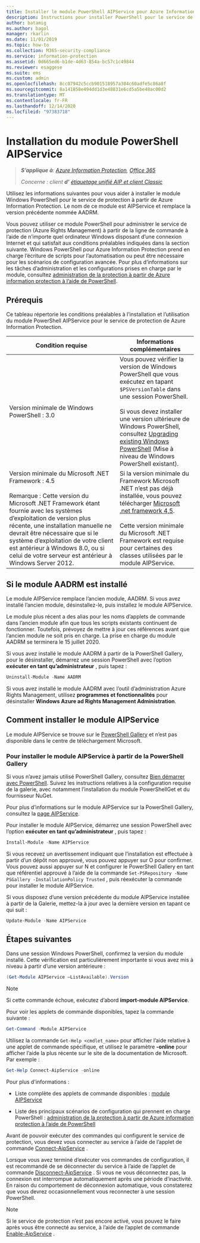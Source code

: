 ```yaml
---
title: Installer le module PowerShell AIPService pour Azure Information Protection
description: Instructions pour installer PowerShell pour le service de protection à partir de Azure Information Protection. Le nom de ce module est AIPService.
author: batamig
ms.author: bagol
manager: rkarlin
ms.date: 11/01/2019
ms.topic: how-to
ms.collection: M365-security-compliance
ms.service: information-protection
ms.assetid: 0d665ed6-b1de-4d63-854a-bc57c1c49844
ms.reviewer: esaggese
ms.suite: ems
ms.custom: admin
ms.openlocfilehash: 8cc07942c5ccb901518957a304c60adfe5c86a8f
ms.sourcegitcommit: 8a141858e494dd1d3e48831e6cd5a5be48ac00d2
ms.translationtype: MT
ms.contentlocale: fr-FR
ms.lasthandoff: 12/14/2020
ms.locfileid: "97383718"
---
```

# <a name="installing-the-aipservice-powershell-module"></a>Installation du module PowerShell AIPService

>***S’applique à**: [Azure Information Protection](https://azure.microsoft.com/pricing/details/information-protection), [Office 365](https://download.microsoft.com/download/E/C/F/ECF42E71-4EC0-48FF-AA00-577AC14D5B5C/Azure_Information_Protection_licensing_datasheet_EN-US.pdf)*
>
>*Concerne : client **d'** [étiquetage unifié AIP et client Classic](faqs.md#whats-the-difference-between-the-azure-information-protection-classic-and-unified-labeling-clients)*

Utilisez les informations suivantes pour vous aider à installer le module Windows PowerShell pour le service de protection à partir de Azure Information Protection. Le nom de ce module est AIPService et remplace la version précédente nommée AADRM.

Vous pouvez utiliser ce module PowerShell pour administrer le service de protection (Azure Rights Management) à partir de la ligne de commande à l’aide de n’importe quel ordinateur Windows disposant d’une connexion Internet et qui satisfait aux conditions préalables indiquées dans la section suivante. Windows PowerShell pour Azure Information Protection prend en charge l’écriture de scripts pour l’automatisation ou peut être nécessaire pour les scénarios de configuration avancée. Pour plus d’informations sur les tâches d’administration et les configurations prises en charge par le module, consultez [administration de la protection à partir de Azure information protection à l’aide de PowerShell](administer-powershell.md).

## <a name="prerequisites"></a>Prérequis

Ce tableau répertorie les conditions préalables à l’installation et l’utilisation du module PowerShell AIPService pour le service de protection de Azure Information Protection.

|Condition requise|Informations complémentaires|
|---------------|--------------------|
|Version minimale de Windows PowerShell : 3.0|Vous pouvez vérifier la version de Windows PowerShell que vous exécutez en tapant `$PSVersionTable` dans une session PowerShell. <br /><br /> Si vous devez installer une version ultérieure de Windows PowerShell, consultez [Upgrading existing Windows PowerShell](/powershell/scripting/setup/installing-windows-powershell#upgrading-existing-windows-powershell) (Mise à niveau de Windows PowerShell existant).|
|Version minimale du Microsoft .NET Framework : 4.5<br /><br />Remarque : Cette version du Microsoft .NET Framework étant fournie avec les systèmes d’exploitation de version plus récente, une installation manuelle ne devrait être nécessaire que si le système d’exploitation de votre client est antérieur à Windows 8.0, ou si celui de votre serveur est antérieur à Windows Server 2012.|Si la version minimale du Framework Microsoft .NET n’est pas déjà installée, vous pouvez télécharger [Microsoft .net framework 4,5](https://www.microsoft.com/download/details.aspx?id=30653).<br /><br />Cette version minimale du Microsoft .NET Framework est requise pour certaines des classes utilisées par le module AIPService.|

## <a name="if-you-have-the-aadrm-module-installed"></a>Si le module AADRM est installé

Le module AIPService remplace l’ancien module, AADRM. Si vous avez installé l’ancien module, désinstallez-le, puis installez le module AIPService.

Le module plus récent a des alias pour les noms d’applets de commande dans l’ancien module afin que tous les scripts existants continuent de fonctionner. Toutefois, prévoyez de mettre à jour ces références avant que l’ancien module ne soit pris en charge. La prise en charge du module AADRM se terminera le 15 juillet 2020.

Si vous avez installé le module AADRM à partir de la PowerShell Gallery, pour le désinstaller, démarrez une session PowerShell avec l’option **exécuter en tant qu’administrateur** , puis tapez :

```PowerShell
Uninstall-Module -Name AADRM
```

Si vous avez installé le module AADRM avec l’outil d’administration Azure Rights Management, utilisez **programmes et fonctionnalités** pour désinstaller **Windows Azure ad Rights Management Administration**.

## <a name="how-to-install-the-aipservice-module"></a>Comment installer le module AIPService

Le module AIPService se trouve sur le [PowerShell Gallery](https://www.powershellgallery.com/) et n’est pas disponible dans le centre de téléchargement Microsoft.

### <a name="to-install-the-aipservice-module-from-the-powershell-gallery"></a>Pour installer le module AIPService à partir de la PowerShell Gallery

Si vous n’avez jamais utilisé PowerShell Gallery, consultez [Bien démarrer avec PowerShell](/powershell/scripting/gallery/getting-started). Suivez les instructions relatives à la configuration requise de la galerie, avec notamment l’installation du module PowerShellGet et du fournisseur NuGet.

Pour plus d’informations sur le module AIPService sur la PowerShell Gallery, consultez la [page AIPService](https://www.powershellgallery.com/packages/AIPService).

Pour installer le module AIPService, démarrez une session PowerShell avec l’option **exécuter en tant qu’administrateur** , puis tapez :

```PowerShell
Install-Module -Name AIPService
```

Si vous recevez un avertissement indiquant que l’installation est effectuée à partir d’un dépôt non approuvé, vous pouvez appuyer sur O pour confirmer. Vous pouvez aussi appuyer sur N et configurer le PowerShell Gallery en tant que référentiel approuvé à l’aide de la commande `Set-PSRepository -Name PSGallery -InstallationPolicy Trusted` , puis réexécuter la commande pour installer le module AIPService.  

Si vous disposez d’une version précédente du module AIPService installée à partir de la Galerie, mettez-la à jour avec la dernière version en tapant ce qui suit :

```PowerShell
Update-Module -Name AIPService
```

## <a name="next-steps"></a>Étapes suivantes

Dans une session Windows PowerShell, confirmez la version du module installé. Cette vérification est particulièrement importante si vous avez mis à niveau à partir d’une version antérieure :

```PowerShell
(Get-Module AIPService –ListAvailable).Version
```

> [!NOTE]
> Si cette commande échoue, exécutez d’abord **import-module AIPService**.
> 

Pour voir les applets de commande disponibles, tapez la commande suivante :

```Powershell
Get-Command -Module AIPService
```

Utilisez la commande `Get-Help <cmdlet_name>` pour afficher l’aide relative à une applet de commande spécifique, et utilisez le paramètre **-online** pour afficher l’aide la plus récente sur le site de la documentation de Microsoft. Par exemple :

```PowerShell
Get-Help Connect-AipService -online
```

Pour plus d'informations :

- Liste complète des applets de commande disponibles : [module AIPService](/powershell/module/aipservice/)

- Liste des principaux scénarios de configuration qui prennent en charge PowerShell : [administration de la protection à partir de Azure information protection à l’aide de PowerShell](administer-powershell.md)

Avant de pouvoir exécuter des commandes qui configurent le service de protection, vous devez vous connecter au service à l’aide de l’applet de commande [Connect-AipService](/powershell/module/aipservice/connect-aipservice) .

Lorsque vous avez terminé d’exécuter vos commandes de configuration, il est recommandé de se déconnecter du service à l’aide de l’applet de commande [Disconnect-AipService](/powershell/module/aipservice/disconnect-aipservice) . Si vous ne vous déconnectez pas, la connexion est interrompue automatiquement après une période d’inactivité. En raison du comportement de déconnexion automatique, vous constaterez que vous devrez occasionnellement vous reconnecter à une session PowerShell.

> [!NOTE]
> Si le service de protection n’est pas encore activé, vous pouvez le faire après vous être connecté au service, à l’aide de l’applet de commande [Enable-AipService](/powershell/module/aipservice/enable-aipservice) .